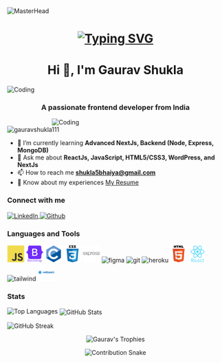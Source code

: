 <!-- Add a GIF header for dynamic appeal -->
<img src="https://user-images.githubusercontent.com/90236635/232446433-d5540fa2-fe28-4bb8-b929-cdb51fe61336.gif" alt="MasterHead" align="center" />

<!-- Typing SVG animation for intro -->
<h1 align="center">
  <a href="#"><img src="https://readme-typing-svg.herokuapp.com?font=Fira+Code&size=22&pause=1000&center=true&vCenter=true&width=435&lines=Frontend+Developer;React.js+%7C+JavaScript;Creating+Responsive+Designs;Open+to+new+opportunities!" alt="Typing SVG" /></a>
</h1>

<h1 align="center">Hi 👋, I'm Gaurav Shukla</h1>

<!-- Make the coding GIF centered and impactful -->
<img align="center" alt="Coding" src="https://user-images.githubusercontent.com/84556549/218094570-8712f534-ce25-4231-9bab-9d688ab3e60f.gif" style="display: block; margin: 20px auto;" width="600">

<h3 align="center">A passionate frontend developer from India</h3>

<!-- Coding GIF on the right -->
<img align="right" alt="Coding" width="400" src="https://cdn.dribbble.com/users/1162077/screenshots/3848914/programmer.gif">

<!-- Profile views count and other info -->
<p align="left">
  <img src="https://komarev.com/ghpvc/?username=gauravshukla111&label=Profile%20views&color=0e75b6&style=flat" alt="gauravshukla111" />
</p>

- 🌱 I’m currently learning **Advanced NextJs, Backend (Node, Express, MongoDB)**  
- 💬 Ask me about **ReactJs, JavaScript, HTML5/CSS3, WordPress, and NextJs**  
- 📫 How to reach me **shukla5bhaiya@gmail.com**  
- 📄 Know about my experiences [My Resume](https://drive.google.com/file/d/1EhPDeUyu9Gcf8qLnbQ4eiG_jD73ULiMV/view?usp=sharing)

### Connect with me
<p align="left">
  <a href="https://www.linkedin.com/in/gaurav-shukla-1656a728b/" target="blank">
    <img align="center" src="https://cdn.jsdelivr.net/npm/simple-icons@v3/icons/linkedin.svg" alt="LinkedIn" height="30" width="40"/>
  </a>
  <a href="https://github.com/gauravshukla111" target="blank">
    <img align="center" src="https://cdn.jsdelivr.net/npm/simple-icons@v3/icons/github.svg" alt="Github" height="30" width="40"/>
  </a>
</p>

### Languages and Tools
<p align="left">
  <img src="https://raw.githubusercontent.com/devicons/devicon/master/icons/javascript/javascript-original.svg" alt="javascript" width="40" height="40"/>
  <img src="https://raw.githubusercontent.com/devicons/devicon/master/icons/bootstrap/bootstrap-plain-wordmark.svg" alt="bootstrap" width="40" height="40"/>
  <img src="https://raw.githubusercontent.com/devicons/devicon/master/icons/c/c-original.svg" alt="c" width="40" height="40"/>
  <img src="https://raw.githubusercontent.com/devicons/devicon/master/icons/css3/css3-original-wordmark.svg" alt="css3" width="40" height="40"/>
  <img src="https://raw.githubusercontent.com/devicons/devicon/master/icons/express/express-original-wordmark.svg" alt="express" width="40" height="40"/>
  <img src="https://www.vectorlogo.zone/logos/figma/figma-icon.svg" alt="figma" width="40" height="40"/>
  <img src="https://www.vectorlogo.zone/logos/git-scm/git-scm-icon.svg" alt="git" width="40" height="40"/>
  <img src="https://www.vectorlogo.zone/logos/heroku/heroku-icon.svg" alt="heroku" width="40" height="40"/>
  <img src="https://raw.githubusercontent.com/devicons/devicon/master/icons/html5/html5-original-wordmark.svg" alt="html5" width="40" height="40"/>
  <img src="https://raw.githubusercontent.com/devicons/devicon/master/icons/react/react-original-wordmark.svg" alt="react" width="40" height="40"/>
  <img src="https://www.vectorlogo.zone/logos/tailwindcss/tailwindcss-icon.svg" alt="tailwind" width="40" height="40"/>
  <img src="https://raw.githubusercontent.com/devicons/devicon/d00d0969292a6569d45b06d3f350f463a0107b0d/icons/webpack/webpack-original-wordmark.svg" alt="webpack" width="40" height="40"/>
</p>

### Stats
<p><img align="left" src="https://github-readme-stats.vercel.app/api/top-langs?username=gauravshukla111&show_icons=true&locale=en&layout=compact" alt="Top Languages" /></p>

<p>&nbsp;<img align="center" src="https://github-readme-stats.vercel.app/api?username=gauravshukla111&show_icons=true&locale=en" alt="GitHub Stats" /></p>

<p><img align="center" src="https://github-readme-streak-stats.herokuapp.com/?user=gauravshukla111&" alt="GitHub Streak" /></p>

<!-- Trophies section -->
<p align="center">
  <img src="https://github-profile-trophy.vercel.app/?username=gauravshukla111&theme=onestar&no-frame=true&column=7" alt="Gaurav's Trophies" />
</p>

<!-- GitHub Contribution Snake animation -->
<p align="center">
  <img src="https://github.com/gauravshukla111/gauravshukla111/blob/output/github-contribution-grid-snake.svg" alt="Contribution Snake" />
</p>

